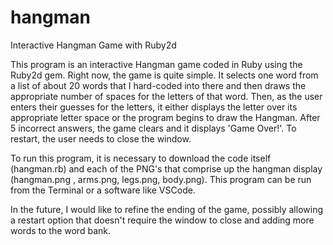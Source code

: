 # hangman
Interactive Hangman Game with Ruby2d

This program is an interactive Hangman game coded in Ruby using the Ruby2d gem. Right now, the game is quite simple. It selects one word from a list of about 20 words that I hard-coded into there and then draws the appropriate number of spaces for the letters of that word. Then, as the user enters their guesses for the letters, it either displays the letter over its appropriate letter space or the program begins to draw the Hangman. After 5 incorrect answers, the game clears and it displays 'Game Over!'. To restart, the user needs to close the window. 

To run this program, it is necessary to download the code itself (hangman.rb) and each of the PNG's that comprise up the hangman display (hangman.png , arms.png, legs.png, body.png). This program can be run from the Terminal or a software like VSCode.

In the future, I would like to refine the ending of the game, possibly allowing a restart option that doesn't require the window to close and adding more words to the word bank.
